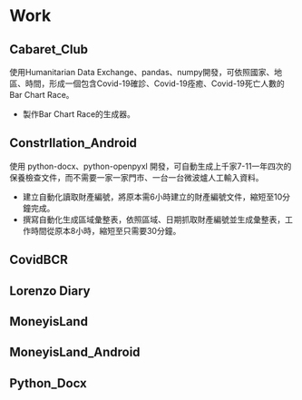 # Work

## Cabaret_Club
使用Humanitarian Data Exchange、pandas、numpy開發，可依照國家、地區、時間，形成一個包含Covid-19確診、Covid-19痊癒、Covid-19死亡人數的Bar Chart Race。
* 製作Bar Chart Race的生成器。
## Constrllation_Android
使用 python-docx、python-openpyxl 開發，可自動生成上千家7-11一年四次的保養檢查文件，而不需要一家一家門市、一台一台微波爐人工輸入資料。
* 建立自動化讀取財產編號，將原本需6小時建立的財產編號文件，縮短至10分鐘完成。
* 撰寫自動化生成區域彙整表，依照區域、日期抓取財產編號並生成彙整表，工作時間從原本8小時，縮短至只需要30分鐘。
## CovidBCR

## Lorenzo Diary

## MoneyisLand

## MoneyisLand_Android

## Python_Docx
